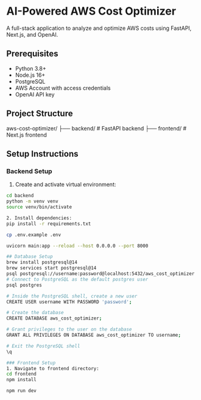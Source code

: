 # AI-Powered AWS Cost Optimizer

A full-stack application to analyze and optimize AWS costs using FastAPI, Next.js, and OpenAI.

## Prerequisites

- Python 3.8+
- Node.js 16+
- PostgreSQL
- AWS Account with access credentials
- OpenAI API key

## Project Structure

aws-cost-optimizer/
├── backend/         # FastAPI backend
├── frontend/        # Next.js frontend


## Setup Instructions

### Backend Setup

1. Create and activate virtual environment:
```bash
cd backend
python -m venv venv
source venv/bin/activate

2. Install dependencies:
pip install -r requirements.txt

cp .env.example .env

uvicorn main:app --reload --host 0.0.0.0 --port 8000

## Database Setup
brew install postgresql@14
brew services start postgresql@14
psql postgresql://username:password@localhost:5432/aws_cost_optimizer
# Connect to PostgreSQL as the default postgres user
psql postgres

# Inside the PostgreSQL shell, create a new user
CREATE USER username WITH PASSWORD 'password';

# Create the database
CREATE DATABASE aws_cost_optimizer;

# Grant privileges to the user on the database
GRANT ALL PRIVILEGES ON DATABASE aws_cost_optimizer TO username;

# Exit the PostgreSQL shell
\q

### Frontend Setup
1. Navigate to frontend directory:
cd frontend
npm install

npm run dev
